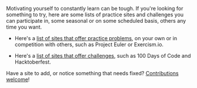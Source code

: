 Motivating yourself to constantly learn can be tough. If you're looking for something to try, here are some lists of practice sites and challenges you can participate in, some seasonal or on some scheduled basis, others any time you want.

* Here's a [list of sites that offer practice problems](practice.md), on your own or in competition with others, such as Project Euler or Exercism.io.

* Here's a [list of sites that offer challenges](challenges.md), such as 100 Days of Code and Hacktoberfest.

Have a site to add, or notice something that needs fixed? [Contributions welcome](CONTRIBUTING.md)!
